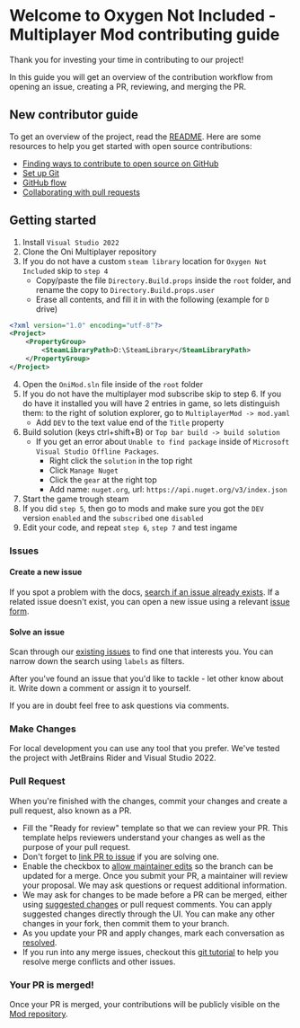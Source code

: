 # Welcome to Oxygen Not Included - Multiplayer Mod contributing guide <!-- omit in toc -->

Thank you for investing your time in contributing to our project!

In this guide you will get an overview of the contribution workflow from opening an issue, creating a PR, reviewing, and
merging the PR.

## New contributor guide

To get an overview of the project, read the [README](README.md). Here are some resources to help you get started with
open source contributions:

- [Finding ways to contribute to open source on GitHub](https://docs.github.com/en/get-started/exploring-projects-on-github/finding-ways-to-contribute-to-open-source-on-github)
- [Set up Git](https://docs.github.com/en/get-started/quickstart/set-up-git)
- [GitHub flow](https://docs.github.com/en/get-started/quickstart/github-flow)
- [Collaborating with pull requests](https://docs.github.com/en/github/collaborating-with-pull-requests)

## Getting started

1. Install `Visual Studio 2022`
2. Clone the Oni Multiplayer repository
3. If you do not have a custom `steam library` location for `Oxygen Not Included` skip to `step 4`
   - Copy/paste the file `Directory.Build.props` inside the `root` folder, and rename the copy to `Directory.Build.props.user`
   - Erase all contents, and fill it in with the following (example for `D` drive)
```xml
<?xml version="1.0" encoding="utf-8"?>
<Project>
    <PropertyGroup>
        <SteamLibraryPath>D:\SteamLibrary</SteamLibraryPath>
    </PropertyGroup>
</Project>
```

4.  Open the `OniMod.sln` file inside of the `root` folder
5. If you do not have the multiplayer mod subscribe skip to step 6. If you do have it installed you will have 2 entries in game, so lets distinguish them: to the right of solution explorer, go to `MultiplayerMod -> mod.yaml`
   - Add `DEV` to the text value end of the `Title` property
6. Build solution (keys ctrl+shift+B) or `Top bar build -> build solution`
   - If you get an error about `Unable to find package` inside of `Microsoft Visual Studio Offline Packages`.
     - Right click the `solution` in the top right
     - Click `Manage Nuget`
     - Click the `gear` at the right top
     - Add name: `nuget.org`, url: `https://api.nuget.org/v3/index.json`
7. Start the game trough steam
8. If you did `step 5`, then go to mods and make sure you got the `DEV` version `enabled` and the `subscribed` one `disabled`
9. Edit your code, and repeat `step 6`, `step 7` and test ingame

### Issues

#### Create a new issue

If you spot a problem with the
docs, [search if an issue already exists](https://docs.github.com/en/github/searching-for-information-on-github/searching-on-github/searching-issues-and-pull-requests#search-by-the-title-body-or-comments).
If a related issue doesn't exist, you can open a new issue using a
relevant [issue form](https://github.com/zuev93/oni_multiplayer/issues/new).

#### Solve an issue

Scan through our [existing issues](https://github.com/zuev93/oni_multiplayer/issues) to find one that interests you. You
can narrow down the search using `labels` as filters.

After you've found an issue that you'd like to tackle - let other know about it.
Write down a comment or assign it to yourself.

If you are in doubt feel free to ask questions via comments.

### Make Changes

For local development you can use any tool that you prefer. We've tested the project with JetBrains Rider and Visual
Studio 2022.

### Pull Request

When you're finished with the changes, commit your changes and create a pull request, also known as a PR.

- Fill the "Ready for review" template so that we can review your PR. This template helps reviewers understand your
  changes as well as the purpose of your pull request.
- Don't forget
  to [link PR to issue](https://docs.github.com/en/issues/tracking-your-work-with-issues/linking-a-pull-request-to-an-issue)
  if you are solving one.
- Enable the checkbox
  to [allow maintainer edits](https://docs.github.com/en/github/collaborating-with-issues-and-pull-requests/allowing-changes-to-a-pull-request-branch-created-from-a-fork)
  so the branch can be updated for a merge.
  Once you submit your PR, a maintainer will review your proposal. We may ask questions or request additional
  information.
- We may ask for changes to be made before a PR can be merged, either
  using [suggested changes](https://docs.github.com/en/github/collaborating-with-issues-and-pull-requests/incorporating-feedback-in-your-pull-request)
  or pull request comments. You can apply suggested changes directly through the UI. You can make any other changes in
  your fork, then commit them to your branch.
- As you update your PR and apply changes, mark each conversation
  as [resolved](https://docs.github.com/en/github/collaborating-with-issues-and-pull-requests/commenting-on-a-pull-request#resolving-conversations).
- If you run into any merge issues, checkout this [git tutorial](https://github.com/skills/resolve-merge-conflicts) to
  help you resolve merge conflicts and other issues.

### Your PR is merged!

Once your PR is merged, your contributions will be publicly visible on the [Mod repository](https://github.com/zuev93/oni_multiplayer).
